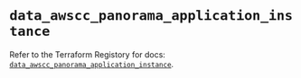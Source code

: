 # `data_awscc_panorama_application_instance`

Refer to the Terraform Registory for docs: [`data_awscc_panorama_application_instance`](https://registry.terraform.io/providers/hashicorp/awscc/0.70.0/docs/data-sources/panorama_application_instance).
